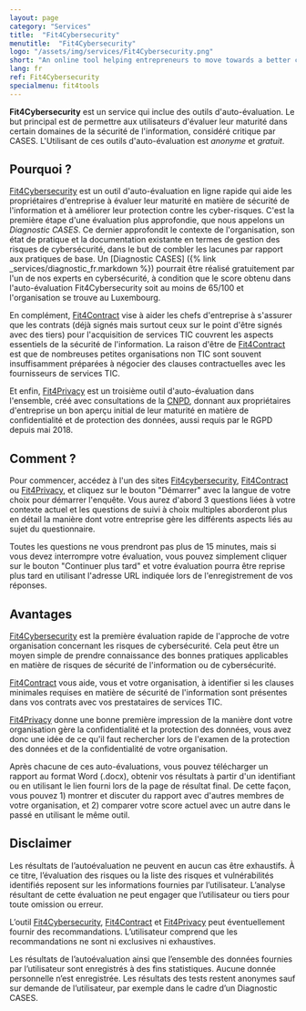 ```yaml
---
layout: page
category: "Services"
title:  "Fit4Cybersecurity"
menutitle:  "Fit4Cybersecurity"
logo: "/assets/img/services/Fit4Cybersecurity.png"
short: "An online tool helping entrepreneurs to move towards a better cybersecurity strategy."
lang: fr
ref: Fit4Cybersecurity
specialmenu: fit4tools
---
```


**Fit4Cybersecurity** est un service qui inclue des outils d'auto-évaluation. Le but principal est de permettre aux utilisateurs d'évaluer leur maturité dans certain domaines de la sécurité de l'information, considéré critique par CASES. L'Utilisant de ces outils d'auto-évaluation est _anonyme_ et _gratuit_.

## Pourquoi ?

[Fit4Cybersecurity](https://fit4cybersecurity.cases.lu) est un outil d'auto-évaluation en ligne rapide qui aide les propriétaires d'entreprise à évaluer leur maturité en matière de sécurité de l'information et à améliorer leur protection contre les cyber-risques. C'est la première étape d'une évaluation plus approfondie, que nous appelons un _Diagnostic CASES_. Ce dernier approfondit le contexte de l'organisation, son état de pratique et la documentation existante en termes de gestion des risques de cybersécurité, dans le but de combler les lacunes par rapport aux pratiques de base. Un [Diagnostic CASES] ({% link _services/diagnostic_fr.markdown %}) pourrait être réalisé gratuitement par l'un de nos experts en cybersécurité, à condition que le score obtenu dans l'auto-évaluation Fit4Cybersecurity soit au moins de 65/100 et l'organisation se trouve au Luxembourg.

En complément, [Fit4Contract](https://contract.cases.lu) vise à aider les chefs d'entreprise à s'assurer que les contrats (déjà signés mais surtout ceux sur le point d'être signés avec des tiers) pour l'acquisition de services TIC couvrent les aspects essentiels de la sécurité de l'information. La raison d'être de [Fit4Contract](https://contract.cases.lu) est que de nombreuses petites organisations non TIC sont souvent insuffisamment préparées à négocier des clauses contractuelles avec les fournisseurs de services TIC.

Et enfin, [Fit4Privacy](https://fit4privacy.cases.lu) est un troisième outil d'auto-évaluation dans l'ensemble, créé avec consultations de la [CNPD](https://cnpd.public.lu/fr.html), donnant aux propriétaires d'entreprise un bon aperçu initial de leur maturité en matière de confidentialité et de protection des données, aussi requis par le RGPD depuis mai 2018.


## Comment ?

Pour commencer, accédez à l'un des sites [Fit4cybersecurity](https://fit4cybersecurity.cases.lu), [Fit4Contract](https://contract.cases.lu) ou [Fit4Privacy](https://fit4privacy.cases.lu), et cliquez sur le bouton "Démarrer" avec la langue de votre choix pour démarrer l'enquête. Vous aurez d'abord 3 questions liées à votre contexte actuel et les questions de suivi à choix multiples aborderont plus en détail la manière dont votre entreprise gère les différents aspects liés au sujet du questionnaire.

Toutes les questions ne vous prendront pas plus de 15 minutes, mais si vous devez interrompre votre évaluation, vous pouvez simplement cliquer sur le bouton "Continuer plus tard" et votre évaluation pourra être reprise plus tard en utilisant l'adresse URL indiquée lors de l'enregistrement de vos réponses.

## Avantages

[Fit4Cybersecurity](http://fit4cybersecurity.cases.lu) est la première évaluation rapide de l'approche de votre organisation concernant les risques de cybersécurité. Cela peut être un moyen simple de prendre connaissance des bonnes pratiques applicables en matière de risques de sécurité de l'information ou de cybersécurité.

[Fit4Contract](https://contract.cases.lu) vous aide, vous et votre organisation, à identifier si les clauses minimales requises en matière de sécurité de l'information sont présentes dans vos contrats avec vos prestataires de services TIC.

[Fit4Privacy](https://fit4privacy.cases.lu) donne une bonne première impression de la manière dont votre organisation gère la confidentialité et la protection des données, vous avez donc une idée de ce qu'il faut rechercher lors de l'examen de la protection des données et de la confidentialité de votre organisation.

Après chacune de ces auto-évaluations, vous pouvez télécharger un rapport au format Word (.docx), obtenir vos résultats à partir d'un identifiant ou en utilisant le lien fourni lors de la page de résultat final. De cette façon, vous pouvez 1) montrer et discuter du rapport avec d'autres membres de votre organisation, et 2) comparer votre score actuel avec un autre dans le passé en utilisant le même outil.

## Disclaimer

Les résultats de l’autoévaluation ne peuvent en aucun cas être exhaustifs. À ce titre, l’évaluation des risques ou la liste des risques et vulnérabilités identifiés reposent sur les informations fournies par l’utilisateur. L’analyse résultant de cette évaluation ne peut engager que l’utilisateur ou tiers pour toute omission ou erreur.

L’outil [Fit4Cybersecurity](http://fit4cybersecurity.cases.lu), [Fit4Contract](https://contract.cases.lu) et [Fit4Privacy](https://fit4privacy.cases.lu) peut éventuellement fournir des recommandations. L’utilisateur comprend que les recommandations ne sont ni exclusives ni exhaustives.

Les résultats de l’autoévaluation ainsi que l’ensemble des données fournies par l’utilisateur sont enregistrés à des fins statistiques. Aucune donnée personnelle n’est enregistrée. Les résultats des tests restent anonymes  sauf sur demande de l’utilisateur, par exemple dans le cadre d’un Diagnostic CASES.
